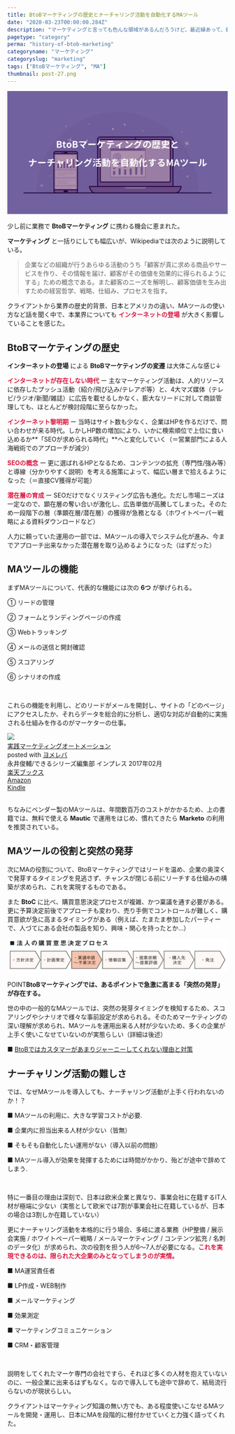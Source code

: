 ```yaml
---
title: BtoBマーケティングの歴史とナーチャリング活動を自動化するMAツール
date: "2020-03-23T00:00:00.284Z"
description: "マーケティングと言っても色んな領域があるんだろうけど、最近縁あって、BtoBマーケティング業界に携わる機会に恵まれた。業界では有名な方から、マーケティング業界の歴史的背景、日本と海外のマーケティング事情の違い、MAツールの話など多岐に渡る内容を聞いてみると、インターネットの登場によって、BtoBマーケティングも大きく変化していることがよく分かった。"
pagetype: "category"
perma: "history-of-btob-marketing"
categoryname: "マーケティング"
categoryslug: "marketing"
tags: ["BtoBマーケティング", "MA"]
thumbnail: post-27.png
---
```


![](./post-27.png)

少し前に業務で **BtoBマーケティング** に携わる機会に恵まれた。

**マーケティング** と一括りにしても幅広いが、Wikipediaでは次のように説明している。

> 企業などの組織が行うあらゆる活動のうち「顧客が真に求める商品やサービスを作り、その情報を届け、顧客がその価値を効果的に得られるようにする」ための概念である。また顧客のニーズを解明し、顧客価値を生み出すための経営哲学、戦略、仕組み、プロセスを指す。

クライアントから業界の歴史的背景、日本とアメリカの違い、MAツールの使い方など話を聞く中で、本業界についても **<span style="color: crimson;">インターネットの登場</span>** が大きく影響していることを感じた。

## BtoBマーケティングの歴史

**インターネットの登場** による **BtoBマーケティングの変遷** は大体こんな感じ↓

**<span style="color: crimson;">インターネットが存在しない時代</span>** ー 主なマーケティング活動は、人的リソースに依存したプッシュ活動（紹介/飛び込み/テレアポ等）と、4大マズ媒体（テレビ/ラジオ/新聞/雑誌）に広告を載せるしかなく、膨大なリードに対して商談管理しても、ほとんどが検討段階に至らなかった。

**<span style="color: crimson;">インターネット黎明期</span>** ー 当時はサイト数も少なく、企業はHPを作るだけで、問い合わせが来る時代。しかしHP数の増加により、いかに検索順位で上位に食い込めるか**「SEOが求められる時代」**へと変化していく（＝営業部門による人海戦術でのアプローチが減少）

**<span style="color: crimson;">SEOの概念</span>** ー 更に選ばれるHPとなるため、コンテンツの拡充（専門性/強み等）と導線（分かりやすく説明）を考える施策によって、幅広い層まで拾えるようになった（＝直接CV獲得が可能）

**<span style="color: crimson;">潜在層の育成</span>** ー SEOだけでなくリスティング広告も進化。ただし市場ニーズは一定なので、顕在層の奪い合いが激化し、広告単価が高騰してしまった。そのため一段階下の層（準顕在層/潜在層）の獲得が急務となる（ホワイトペーパー戦略による資料ダウンロードなど）

人力に頼っていた運用の一部では、MAツールの導入でシステム化が進み、今までアプローチ出来なかった潜在層を取り込めるようになった（はずだった）

## MAツールの機能

まずMAツールについて、代表的な機能には次の **6つ** が挙げられる。

<div class="blackboard-box">
<p>① リードの管理</p>
<p>② フォームとランディングページの作成</p>
<p>③ Webトラッキング</p>
<p>④ メールの送信と開封確認</p>
<p>⑤ スコアリング</p>
<p>⑥ シナリオの作成</p>
<div class="chalk1"></div>
<div class="chalk2"></div>
</div>
<br/>

これらの機能を利用し、どのリードがメールを開封し、サイトの「どのページ」にアクセスしたか、それらデータを総合的に分析し、適切な対応が自動的に実施される仕組みを作るのがマーケターの仕事。

<div class="cstmreba"><div class="booklink-box"><div class="booklink-image"><a href="https://hb.afl.rakuten.co.jp/hgc/146fe51c.1fd043a3.146fe51d.605dc196/yomereba_main_202008011752128282?pc=http%3A%2F%2Fbooks.rakuten.co.jp%2Frb%2F14665971%2F%3Fscid%3Daf_ich_link_urltxt%26m%3Dhttp%3A%2F%2Fm.rakuten.co.jp%2Fev%2Fbook%2F" target="_blank" ><img src="https://thumbnail.image.rakuten.co.jp/@0_mall/book/cabinet/0501/9784295000501.jpg?_ex=140x140" style="border: none;" /></a></div><div class="booklink-info"><div class="booklink-name"><a href="https://hb.afl.rakuten.co.jp/hgc/146fe51c.1fd043a3.146fe51d.605dc196/yomereba_main_202008011752128282?pc=http%3A%2F%2Fbooks.rakuten.co.jp%2Frb%2F14665971%2F%3Fscid%3Daf_ich_link_urltxt%26m%3Dhttp%3A%2F%2Fm.rakuten.co.jp%2Fev%2Fbook%2F" target="_blank" >実践マーケティングオートメーション</a><div class="booklink-powered-date">posted with <a href="https://yomereba.com" rel="nofollow" target="_blank">ヨメレバ</a></div></div><div class="booklink-detail">永井俊輔/できるシリーズ編集部 インプレス 2017年02月    </div><div class="booklink-link2"><div class="shoplinkrakuten"><a href="https://hb.afl.rakuten.co.jp/hgc/146fe51c.1fd043a3.146fe51d.605dc196/yomereba_main_202008011752128282?pc=http%3A%2F%2Fbooks.rakuten.co.jp%2Frb%2F14665971%2F%3Fscid%3Daf_ich_link_urltxt%26m%3Dhttp%3A%2F%2Fm.rakuten.co.jp%2Fev%2Fbook%2F" target="_blank" >楽天ブックス</a></div><div class="shoplinkamazon"><a href="https://www.amazon.co.jp/exec/obidos/asin/4295000507/kanon123-22/" target="_blank" >Amazon</a></div><div class="shoplinkkindle"><a href="https://www.amazon.co.jp/gp/search?keywords=%E5%AE%9F%E8%B7%B5%E3%83%9E%E3%83%BC%E3%82%B1%E3%83%86%E3%82%A3%E3%83%B3%E3%82%B0%E3%82%AA%E3%83%BC%E3%83%88%E3%83%A1%E3%83%BC%E3%82%B7%E3%83%A7%E3%83%B3&__mk_ja_JP=%83J%83%5E%83J%83i&url=node%3D2275256051&tag=kanon123-22" target="_blank" >Kindle</a></div>                              	  	  	  	  	</div></div><div class="booklink-footer"></div></div></div>
<br/>

ちなみにベンダー製のMAツールは、年間数百万のコストがかかるため、上の書籍では、無料で使える **Mautic** で運用をはじめ、慣れてきたら **Marketo** の利用を推奨されている。

## MAツールの役割と突然の発芽

次にMAの役割について、BtoBマーケティングではリードを温め、企業の奥深くで発芽するタイミングを見逃さず、チャンスが閉じる前にリーチする仕組みの構築が求められ、これを実現するものである。

また **BtoC** に比べ、購買意思決定プロセスが複雑、かつ稟議を通す必要がある。更に予算決定前後でアプローチも変わり、売り手側でコントロールが難しく、購買意欲が急に高まるタイミングがある（例えば、たまたま参加したパーティーで、人づてにある会社の製品を知り、興味・関心を持ったとか...）

![](./post-27-1.png)

<span class="mark">POINT</span>**BtoBマーケティングでは、あるポイントで急激に高まる「突然の発芽」が存在する。**

世の中の一般的なMAツールでは、突然の発芽タイミングを検知するため、スコアリングやシナリオで様々な事前設定が求められる。そのためマーケティングの深い理解が求められ、MAツールを運用出来る人材が少ないため、多くの企業が上手く使いこなせていないのが実態らしい（詳細は後述）

■ [BtoBではカスタマーがあまりジャーニーしてくれない理由と対策](https://marketing-campus.jp/lecture/noyan/105.html)  

## ナーチャリング活動の難しさ

では、なぜMAツールを導入しても、ナーチャリング活動が上手く行われないのか！？

<div class="blackboard-box">
<p>■ MAツールの利用に、大きな学習コストが必要.</p>
<p>■ 企業内に担当出来る人材が少ない（皆無）</p>
<p>■ そもそも自動化したい運用がない（導入以前の問題）</p>
<p>■ MAツール導入が効果を発揮するためには時間がかかり、殆どが途中で辞めてしまう.</p>
<div class="chalk1"></div>
<div class="chalk2"></div>
</div>
<br/>

特に一番目の理由は深刻で、日本は欧米企業と異なり、事業会社に在籍するIT人材が極端に少ない（実態として欧米では7割が事業会社に在籍しているが、日本の場合は3割しか在籍していない）

更にナーチャリング活動を本格的に行う場合、多岐に渡る業務（HP整備 / 展示会実施 / ホワイトペーパー戦略 / メールマーケティング / コンテンツ拡充 / 名刺のデータ化）が求められ、次の役割を担う人が6〜7人が必要になる。<span style="color: crimson; font-weight: bold;">これを実現できるのは、限られた大企業のみとなってしまうのが実情。</span>

<div class="blackboard-box">
<p>■ MA運営責任者</p>
<p>■ LP作成・WEB制作</p>
<p>■ メールマーケティング</p>
<p>■ 効果測定</p>
<p>■ マーケティングコミュニケーション</p>
<p>■ CRM・顧客管理</p>
<div class="chalk1"></div>
<div class="chalk2"></div>
</div>
<br/>

説明をしてくれたマーケ専門の会社ですら、それほど多くの人材を抱えていないのに、一般企業に出来るはずもなく。なので導入しても途中で辞めて、結局流行らないのが現状らしい。

クライアントはマーケティング知識の無い方でも、ある程度使いこなせるMAツールを開発・運用し、日本にMAを段階的に根付かせていくと力強く語ってくれた。
